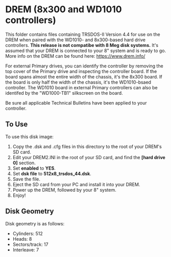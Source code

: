 # DREM (8x300 and WD1010 controllers)

This folder contains files containing TRSDOS-II Version 4.4 for use on the DREM when paired with the WD1010- and 8x300-based hard drive controllers.  **This release is not compatibe with 8 Meg disk systems.**  It's assumed that your DREM is connected to your 8" system and is ready to go.  More info on the DREM can be found here: https://www.drem.info/

For external Primary drives, you can identify the controller by removing the top cover of the Primary drive and inspecting the controller board.  If the board spans almost the entire width of the chassis, it's the 8x300 board.  If the board is only half the width of the chassis, it's the WD1010-bsaed controller.  The WD1010 board in external Primary controllers can also be identifed by the "WD1000-TB1" silkscreen on the board.

Be sure all applicable Technical Bulletins have been applied to your controller.

## To Use

To use this disk image:

1. Copy the .dsk and .cfg files in this directory to the root of your DREM's SD card. 
1. Edit your DREM2.INI in the root of your SD card, and find the **\[hard drive 0\]** section.
1. Set **enabled** to **YES**.
1. Set **dsk file** to **512x8_trsdos_44.dsk**.
1. Save the file.
1. Eject the SD card from your PC and install it into your DREM.
1. Power up the DREM, followed by your 8" system.
1. Enjoy!

## Disk Geometry

Disk geometry is as follows:

* Cylinders: 512
* Heads: 8
* Sectors/track: 17
* Interleave: 7

